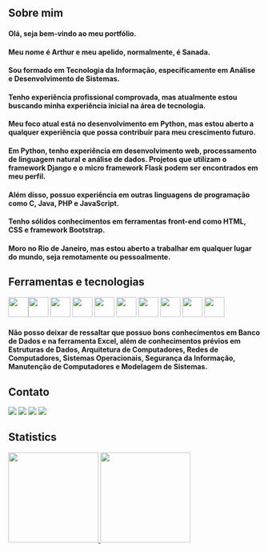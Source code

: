 ## Sobre mim

#### Olá, seja bem-vindo ao meu portfólio.

#### Meu nome é Arthur e meu apelido, normalmente, é Sanada.

#### Sou formado em Tecnologia da Informação, especificamente em Análise e Desenvolvimento de Sistemas.

#### Tenho experiência profissional comprovada, mas atualmente estou buscando minha experiência inicial na área de tecnologia.

#### Meu foco atual está no desenvolvimento em Python, mas estou aberto a qualquer experiência que possa contribuir para meu crescimento futuro.

#### Em Python, tenho experiência em desenvolvimento web, processamento de linguagem natural e análise de dados. Projetos que utilizam o framework Django e o micro framework Flask podem ser encontrados em meu perfil.

#### Além disso, possuo experiência em outras linguagens de programação como C, Java, PHP e JavaScript.

#### Tenho sólidos conhecimentos em ferramentas front-end como HTML, CSS e framework Bootstrap.

#### Moro no Rio de Janeiro, mas estou aberto a trabalhar em qualquer lugar do mundo, seja remotamente ou pessoalmente.

## Ferramentas e tecnologias

<img loading="lazy" src="https://cdn.jsdelivr.net/gh/devicons/devicon/icons/python/python-original.svg" width="40" height="40"/><img loading="lazy" src="https://cdn.jsdelivr.net/gh/devicons/devicon/icons/django/django-plain.svg" width="40" height="40"/>
<img loading="lazy" src="https://cdn.jsdelivr.net/gh/devicons/devicon/icons/flask/flask-original.svg" width="40" height="40"/>
<img loading="lazy" src="https://cdn.jsdelivr.net/gh/devicons/devicon/icons/c/c-plain.svg" width="40" height="40"/>
<img loading="lazy" src="https://cdn.jsdelivr.net/gh/devicons/devicon/icons/java/java-original.svg" width="40" height="40"/>
<img loading="lazy" src="https://cdn.jsdelivr.net/gh/devicons/devicon/icons/php/php-original.svg" width="40" height="40"/>
<img loading="lazy" src="https://cdn.jsdelivr.net/gh/devicons/devicon/icons/javascript/javascript-original.svg" width="40" height="40"/>
<img loading="lazy" src="https://cdn.jsdelivr.net/gh/devicons/devicon/icons/html5/html5-original.svg" width="40" height="40"/>
<img loading="lazy" src="https://cdn.jsdelivr.net/gh/devicons/devicon/icons/css3/css3-original.svg" width="40" height="40"/>
<img loading="lazy" src="https://cdn.jsdelivr.net/gh/devicons/devicon/icons/bootstrap/bootstrap-original.svg" width="40" height="40"/>

#### Não posso deixar de ressaltar que possuo bons conhecimentos em Banco de Dados e na ferramenta Excel, além de conhecimentos prévios em Estruturas de Dados, Arquitetura de Computadores, Redes de Computadores, Sistemas Operacionais, Segurança da Informação, Manutenção de Computadores e Modelagem de Sistemas.

## Contato

<div>
<a href="https://twitter.com/arthxrmachado" target="_blank"><img loading="lazy" src="https://img.shields.io/badge/-Twitter-%231DA1F2?style=for-the-badge&logo=twitter&logoColor=white" target="_blank"></a>
<a href="https://www.instagram.com/arthur.machado/" target="_blank"><img loading="lazy" src="https://img.shields.io/badge/-Instagram-%23E4405F?style=for-the-badge&logo=instagram&logoColor=white" target="_blank"></a>
<a href = "mailto:arthurmachado780@gmail.com"><img loading="lazy" src="https://img.shields.io/badge/Gmail-D14836?style=for-the-badge&logo=gmail&logoColor=white" target="_blank"></a>
<a href="https://www.linkedin.com/in/arthurmachado31/" target="_blank"><img loading="lazy" src="https://img.shields.io/badge/-LinkedIn-%230077B5?style=for-the-badge&logo=linkedin&logoColor=white" target="_blank"></a>   
</div>

## Statistics

<div>
<a href="https://github.com/arthxrmachado">
<img loading="lazy" height="180em" src="https://github-readme-stats.vercel.app/api/top-langs/?username=arthxrmachado&layout=compact&langs_count=7&theme=dracula"/>
<img loading="lazy" height="180em" src="https://github-readme-stats.vercel.app/api?username=arthxrmachado&show_icons=true&theme=dracula&include_all_commits=true&count_private=true"/>
</div>
